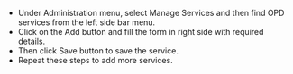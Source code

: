 * Under Administration menu, select Manage Services and then find OPD services from the left side bar menu.
* Click on the Add button and fill the form in right side with required details.
* Then click Save button to save the service.
* Repeat these steps to add more services.